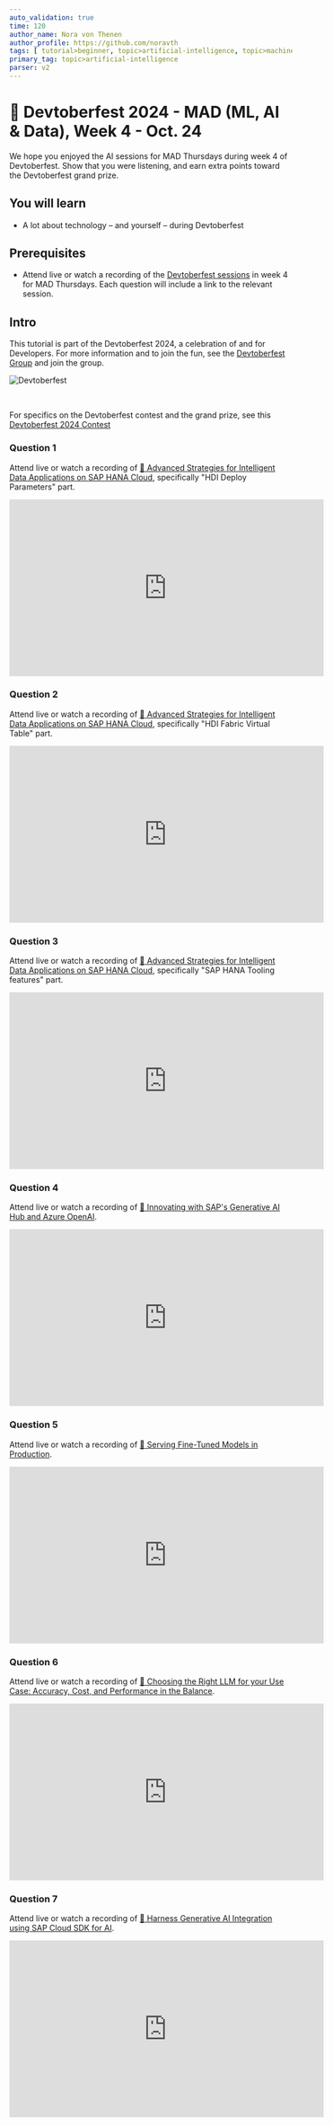 ```yaml
---
auto_validation: true
time: 120
author_name: Nora von Thenen
author_profile: https://github.com/noravth
tags: [ tutorial>beginner, topic>artificial-intelligence, topic>machine-learning ]
primary_tag: topic>artificial-intelligence
parser: v2
---
```


# 🔵 Devtoberfest 2024 - MAD (ML, AI & Data), Week 4 - Oct. 24
<!-- description --> We hope you enjoyed the AI sessions for MAD Thursdays during week 4 of Devtoberfest. Show that you were listening, and earn extra points toward the Devtoberfest grand prize.

## You will learn
- A lot about technology – and yourself – during Devtoberfest

## Prerequisites
- Attend live or watch a recording of the [Devtoberfest sessions](https://community.sap.com/t5/devtoberfest/eb-p/devtoberfest-events) in week 4 for MAD Thursdays. Each question will include a link to the relevant session.

## Intro
This tutorial is part of the Devtoberfest 2024, a celebration of and for Developers. For more information and to join the fun, see the [Devtoberfest Group](https://groups.community.sap.com/t5/devtoberfest/gh-p/Devtoberfest) and join the group.

![Devtoberfest](promo-image-kasimir-square.png)

&nbsp;

For specifics on the Devtoberfest contest and the grand prize, see this [Devtoberfest 2024 Contest](https://community.sap.com/t5/devtoberfest-blog-posts/devtoberfest-2024-contest/ba-p/13781593)

### Question 1 

Attend live or watch a recording of [🔵 Advanced Strategies for Intelligent Data Applications on SAP HANA Cloud](https://community.sap.com/t5/devtoberfest/advanced-strategies-for-intelligent-data-applications-on-sap-hana-cloud/ev-p/13862880), specifically "HDI Deploy Parameters" part. 

<iframe width="560" height="315" src="https://www.youtube.com/embed/yvJ7PhYSb48?si=WLv2gkog7j_HBxyo" frameborder="0" allowfullscreen></iframe>

### Question 2

Attend live or watch a recording of [🔵 Advanced Strategies for Intelligent Data Applications on SAP HANA Cloud](https://community.sap.com/t5/devtoberfest/advanced-strategies-for-intelligent-data-applications-on-sap-hana-cloud/ev-p/13862880), specifically "HDI Fabric Virtual Table" part. 

<iframe width="560" height="315" src="https://www.youtube.com/embed/yvJ7PhYSb48?si=WLv2gkog7j_HBxyo" frameborder="0" allowfullscreen></iframe>

### Question 3

Attend live or watch a recording of [🔵 Advanced Strategies for Intelligent Data Applications on SAP HANA Cloud](https://community.sap.com/t5/devtoberfest/advanced-strategies-for-intelligent-data-applications-on-sap-hana-cloud/ev-p/13862880), specifically "SAP HANA Tooling features" part.

<iframe width="560" height="315" src="https://www.youtube.com/embed/yvJ7PhYSb48?si=WLv2gkog7j_HBxyo" frameborder="0" allowfullscreen></iframe>

### Question 4

Attend live or watch a recording of [🔵 Innovating with SAP's Generative AI Hub and Azure OpenAI​](https://community.sap.com/t5/devtoberfest/innovating-with-sap-s-generative-ai-hub-and-azure-openai/ev-p/13915424).

<iframe width="560" height="315" src="https://www.youtube.com/embed/DJC0Ar6NQ08?si=FS3Pw9sUq6pd_fLq" frameborder="0" allowfullscreen></iframe>

### Question 5

Attend live or watch a recording of [🔵 Serving Fine-Tuned Models in Production](https://community.sap.com/t5/devtoberfest/serving-fine-tuned-models-in-production/ev-p/13877514).

<iframe width="560" height="315" src="https://www.youtube.com/embed/2WZ2gIS3Mus?si=Q76h1c3GqDGhj9Pl" frameborder="0" allowfullscreen></iframe>

### Question 6

Attend live or watch a recording of [🔵 Choosing the Right LLM for your Use Case: Accuracy, Cost, and Performance in the Balance](https://community.sap.com/t5/devtoberfest/choosing-the-right-llm-for-your-use-case-accuracy-cost-and-performance-in/ev-p/13898079).

<iframe width="560" height="315" src="https://www.youtube.com/embed/0FH10da5Ti8?si=lmlpfufngwGrkV7W" frameborder="0" allowfullscreen></iframe>

### Question 7

Attend live or watch a recording of [🔵 Harness Generative AI Integration using SAP Cloud SDK for AI](https://community.sap.com/t5/devtoberfest/harness-generative-ai-integration-using-sap-cloud-sdk-for-ai/ev-p/13893824).

<iframe width="560" height="315" src="https://www.youtube.com/embed/t61UhKaZkHw?si=SGSqnqurRrJlU4jZ" frameborder="0" allowfullscreen></iframe>